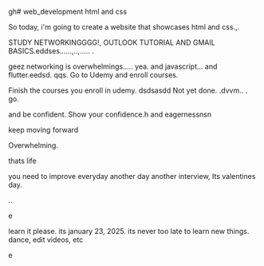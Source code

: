 gh# web_development
html and css

So today, i'm going to create a website that showcases html and css.,.

STUDY NETWORKINGGGG!, OUTLOOK TUTORIAL AND GMAIL BASICS.eddses......,..,.....
.

geez networking is overwhelmings.....
yea.
and javascript...
and flutter.eedsd.
qqs.
Go to Udemy and enroll courses.

Finish the courses you enroll in udemy.
dsdsasdd
Not yet done. .dvvm..
.
go.

and be confident.
Show your confidence.h
and eagernessnsn

keep moving forward

Overwhelming.

thats life

you need to improve everyday
another day another interview, Its valentines day.

..

e










learn it please. its january 23, 2025. its never too late to learn new things.
dance, edit videos, etc

e 
